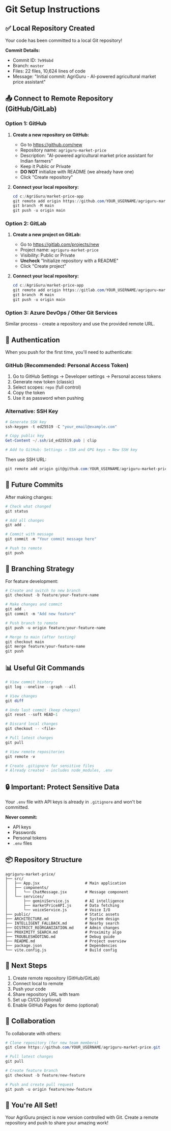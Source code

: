 # Git Setup Instructions

## ✅ Local Repository Created

Your code has been committed to a local Git repository!

**Commit Details:**
- Commit ID: `7e99abd`
- Branch: `master`
- Files: 22 files, 10,624 lines of code
- Message: "Initial commit: AgriGuru - AI-powered agricultural market price assistant"

## 📤 Connect to Remote Repository (GitHub/GitLab)

### Option 1: GitHub

1. **Create a new repository on GitHub:**
   - Go to https://github.com/new
   - Repository name: `agriguru-market-price`
   - Description: "AI-powered agricultural market price assistant for Indian farmers"
   - Keep it Public or Private
   - **DO NOT** initialize with README (we already have one)
   - Click "Create repository"

2. **Connect your local repository:**
   ```powershell
   cd c:/AgriGuru/market-price-app
   git remote add origin https://github.com/YOUR_USERNAME/agriguru-market-price.git
   git branch -M main
   git push -u origin main
   ```

### Option 2: GitLab

1. **Create a new project on GitLab:**
   - Go to https://gitlab.com/projects/new
   - Project name: `agriguru-market-price`
   - Visibility: Public or Private
   - **Uncheck** "Initialize repository with a README"
   - Click "Create project"

2. **Connect your local repository:**
   ```powershell
   cd c:/AgriGuru/market-price-app
   git remote add origin https://gitlab.com/YOUR_USERNAME/agriguru-market-price.git
   git branch -M main
   git push -u origin main
   ```

### Option 3: Azure DevOps / Other Git Services

Similar process - create a repository and use the provided remote URL.

## 🔐 Authentication

When you push for the first time, you'll need to authenticate:

### GitHub (Recommended: Personal Access Token)
1. Go to GitHub Settings → Developer settings → Personal access tokens
2. Generate new token (classic)
3. Select scopes: `repo` (full control)
4. Copy the token
5. Use it as password when pushing

### Alternative: SSH Key
```powershell
# Generate SSH key
ssh-keygen -t ed25519 -C "your_email@example.com"

# Copy public key
Get-Content ~/.ssh/id_ed25519.pub | clip

# Add to GitHub: Settings → SSH and GPG keys → New SSH key
```

Then use SSH URL:
```powershell
git remote add origin git@github.com:YOUR_USERNAME/agriguru-market-price.git
```

## 📝 Future Commits

After making changes:

```powershell
# Check what changed
git status

# Add all changes
git add .

# Commit with message
git commit -m "Your commit message here"

# Push to remote
git push
```

## 🌿 Branching Strategy

For feature development:

```powershell
# Create and switch to new branch
git checkout -b feature/your-feature-name

# Make changes and commit
git add .
git commit -m "Add new feature"

# Push branch to remote
git push -u origin feature/your-feature-name

# Merge to main (after testing)
git checkout main
git merge feature/your-feature-name
git push
```

## 📊 Useful Git Commands

```powershell
# View commit history
git log --oneline --graph --all

# View changes
git diff

# Undo last commit (keep changes)
git reset --soft HEAD~1

# Discard local changes
git checkout -- <file>

# Pull latest changes
git pull

# View remote repositories
git remote -v

# Create .gitignore for sensitive files
# Already created - includes node_modules, .env
```

## 🔒 Important: Protect Sensitive Data

Your `.env` file with API keys is already in `.gitignore` and won't be committed.

**Never commit:**
- API keys
- Passwords
- Personal tokens
- `.env` files

## 📦 Repository Structure

```
agriguru-market-price/
├── src/
│   ├── App.jsx                    # Main application
│   ├── components/
│   │   └── ChatMessage.jsx        # Message component
│   └── services/
│       ├── geminiService.js       # AI intelligence
│       ├── marketPriceAPI.js      # Data fetching
│       └── voiceService.js        # Voice I/O
├── public/                        # Static assets
├── ARCHITECTURE.md                # System design
├── INTELLIGENT_FALLBACK.md        # Nearby search
├── DISTRICT_REORGANIZATION.md     # Admin changes
├── PROXIMITY_SEARCH.md            # Proximity algo
├── TROUBLESHOOTING.md             # Debug guide
├── README.md                      # Project overview
├── package.json                   # Dependencies
└── vite.config.js                 # Build config
```

## 🚀 Next Steps

1. Create remote repository (GitHub/GitLab)
2. Connect local to remote
3. Push your code
4. Share repository URL with team
5. Set up CI/CD (optional)
6. Enable GitHub Pages for demo (optional)

## 📧 Collaboration

To collaborate with others:

```powershell
# Clone repository (for new team members)
git clone https://github.com/YOUR_USERNAME/agriguru-market-price.git

# Pull latest changes
git pull

# Create feature branch
git checkout -b feature/new-feature

# Push and create pull request
git push -u origin feature/new-feature
```

## 🎉 You're All Set!

Your AgriGuru project is now version controlled with Git. Create a remote repository and push to share your amazing work!

